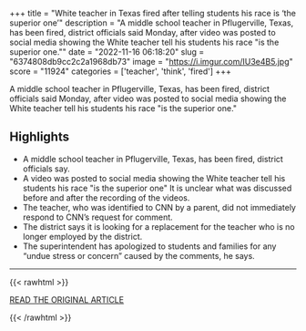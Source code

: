 +++
title = "White teacher in Texas fired after telling students his race is ‘the superior one’"
description = "A middle school teacher in Pflugerville, Texas, has been fired, district officials said Monday, after video was posted to social media showing the White teacher tell his students his race \"is the superior one.\""
date = "2022-11-16 06:18:20"
slug = "6374808db9cc2c2a1968db73"
image = "https://i.imgur.com/IU3e4B5.jpg"
score = "11924"
categories = ['teacher', 'think', 'fired']
+++

A middle school teacher in Pflugerville, Texas, has been fired, district officials said Monday, after video was posted to social media showing the White teacher tell his students his race \"is the superior one.\"

## Highlights

- A middle school teacher in Pflugerville, Texas, has been fired, district officials say.
- A video was posted to social media showing the White teacher tell his students his race "is the superior one" It is unclear what was discussed before and after the recording of the videos.
- The teacher, who was identified to CNN by a parent, did not immediately respond to CNN’s request for comment.
- The district says it is looking for a replacement for the teacher who is no longer employed by the district.
- The superintendent has apologized to students and families for any “undue stress or concern” caused by the comments, he says.

---

{{< rawhtml >}}
  <p class="article-category">
    <a target="_blank" href="https://www.cnn.com/2022/11/15/us/texas-teacher-fired-race-conversation/index.html">READ THE ORIGINAL ARTICLE</a>
  </p>
{{< /rawhtml >}}
